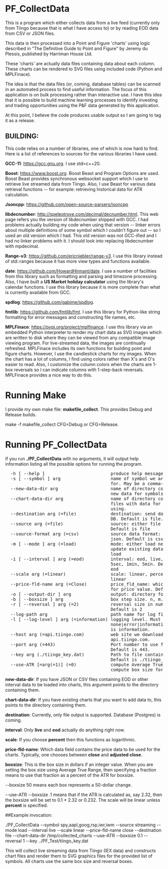 PF_CollectData
================

This is a program which either collects data from a live feed (currently only from Tiingo because that is what I have access to) or by reading EOD data from CSV or JSON files.

This data is then processed into a Point and Figure 'charts' using logic described in "The Definitive Guide to Point and Figure" by Jeremy du Plessis, published by Harriman House Ltd.

These 'charts' are actually data files containing data about each column.  These charts can be rendered to SVG files using included code (Python and MPLFinace).

The idea is that the data files (or, coming, database tables) can be scanned in an automated process to find useful information.  The focus of this application is on bulk processing rather than interactive use.
I have this idea that it is possible to build machine learning processes to identify investing and trading opportunities using the P&F data generated by this application.

At this point, I believe the code produces usable output so I am going to tag it as a release.

## BUILDING:

This code relies on a number of libraries, one of which is now hard to find. Here is a list of references to sources for the various libraries I have used.

**GCC-11**: https://gcc.gnu.org. I use std=c++20.

**Boost**: https://www.boost.org. Boost Beast and Program Options are used.  Boost Beast provides synchronous websocket support which I use to retrieve live streamed data from Tiingo. Also, I use Beast for various data retrieval functions -- for example: retrieving historical data for ATR calculation.

**Jsoncpp**: https://github.com/open-source-parsers/jsoncpp

**libdecnumber**: http://speleotrove.com/decimal/decnumber.html. This web page refers you the version of libdecnumber shipped with GCC. I had problems actually building my code when using that version -- linker errors about multiple definitions of some symbol which I couldn't figure out -- so I used an old version which I had.  This old version was not GCC-ified and I had no linker problems with it.  I should look into replacing libdecnumber with mpdecimal.

**Range-v3**: https://github.com/ericniebler/range-v3. I use this library instead of std::ranges because it has more view types and functions available.

**date**: https://github.com/HowardHinnant/date.  I use a number of facilities from this library such as formatting and parsing and timezone processing.  Also, I have built a __US Market holiday calculator__ using the library's calendar functions. I use this library because it is more complete than what is currently available from GCC.

**spdlog**: https://github.com/gabime/spdlog.

**fmtlib**: https://github.com/fmtlib/fmt. I use this library for Python-like string formatting for error messages and constructing file names, etc.

**MPLFinace**: https://pypi.org/project/mplfinance. I use this library via an embedded Python interpreter to render my chart data as SVG images which are written to disk where they can be viewed from any compatible image viewing program.  For live-streamed data, the images are continually refreshed.  MPLFinace includes its own functions for building point and figure charts.  However, I use the candlestick charts for my images.  When the chart has a lot of columns, I find using colors rather than X's and O's easier to read.  Also, I customize the column colors when the charts are 1-box reversals so I can indicate columns with 1-step-back reversals. MPLFinace provides a nice way to do this.

# Running Make

I provide my own make file: **makefile_collect**. This provides Debug and Release builds.

make -f makefile_collect CFG=Debug or CFG=Release.


# Running PF_CollectData

If you run **./PF_CollectData** with no arguments, it will output help information listing all the possible options for running the program.
<pre>  -h [ --help ]                         produce help message
  -s [ --symbol ] arg                   name of symbol we are processing data 
                                        for. May be a comma-delimited list.
  --new-data-dir arg                    name of directory containing files with
                                        new data for symbols we are using.
  --chart-data-dir arg                  name of directory containing existing 
                                        files with data for symbols we are 
                                        using.
  --destination arg (=file)             destination: send data to file or 
                                        DB. Default is file.
  --source arg (=file)                  source: either file or streaming. 
                                        Default is file
  --source-format arg (=csv)            source data format: either csv or 
                                        json. Default is csv
  -m [ --mode ] arg (=load)             mode: either load new data or 
                                        update existing data. Default is 
                                        load
  -i [ --interval ] arg (=eod)          interval: eod, live, 1sec, 
                                        5sec, 1min, 5min. Default is 
                                        eod
  --scale arg (=linear)                 scale: linear, percent. Default is 
                                        linear
  --price-fld-name arg (=Close)         price_fld_name: which data field to use
                                        for price value. Default is Close.
  -o [ --output-dir ] arg               output: directory for output files.
  -b [ --boxsize ] arg                  box step size. n, m.n
  -r [ --reversal ] arg (=2)            reversal size in number of boxes. 
                                        Default is 2
  --log-path arg                        path name for log file.
  -l [ --log-level ] arg (=information) logging level. Must be 
                                        none|error|information|debug. Default
                                        is information.
  --host arg (=api.tiingo.com)          web site we download from. Default is 
                                        api.tiingo.com.
  --port arg (=443)                     Port number to use for web site. 
                                        Default is 443.
  --key arg (./tiingo_key.dat)          Path to file containing tiingo api key.
                                        Default is ./tiingo_key.dat.
  --use-ATR [=arg(=1)] (=0)             compute Average True Value and use to 
                                        compute box size for streaming.
</pre>

**new-data-dir**: If you have JSON or CSV files containing EOD or other interval data to be loaded into charts, this argument points to the directory containing them.

**chart-data-dir**: If you have existing charts that you want to add data to, this points to the directory containing them.

**destination**: Currently, only file output is supported. Database (Postgres) is coming.

**interval**: Only **live** and **eod** actually do anything right now.

**scale**: If you choose **percent** then this functions as logarithmic.

**price-fld-name**: Which data field contains the price data to be used for the charts.  Typically, one chooses between **close** and **adjusted close**.

**boxsize**: This is the box size in dollars if an integer value.  When you are setting the box size using Average True Range, then specifying a fraction means to use that fraction as a percent of the ATR for boxsize.

--boxsize 50 means each box represents a 50-dollar change.

--use-ATR --boxsize .1 means that if the ATR is calculated as, say 2.32, then the boxsize will be set to 0.1 * 2.32 or 0.232. The scale will be linear unless **percent** is specified.


##Example invocation:

./PF_CollectData --symbol spy,aapl,goog,rsp,iwr,iwm --source streaming --mode load --interval live --scale linear --price-fld-name close --destination file --chart-data-dir /tmp/collected_charts --use-ATR --boxsize 0.1 --reversal 1 --key ../PF_Test/tiingo_key.dat

This will collect live streaming data from Tiingo (IEX data) and constructs chart files and render them to SVG graphics files for the provided list of symbols. All charts use the same box size and reversal boxes.  



